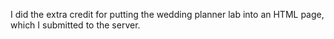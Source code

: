 I did the extra credit for putting the wedding planner lab into an HTML page, which I submitted to the server. 